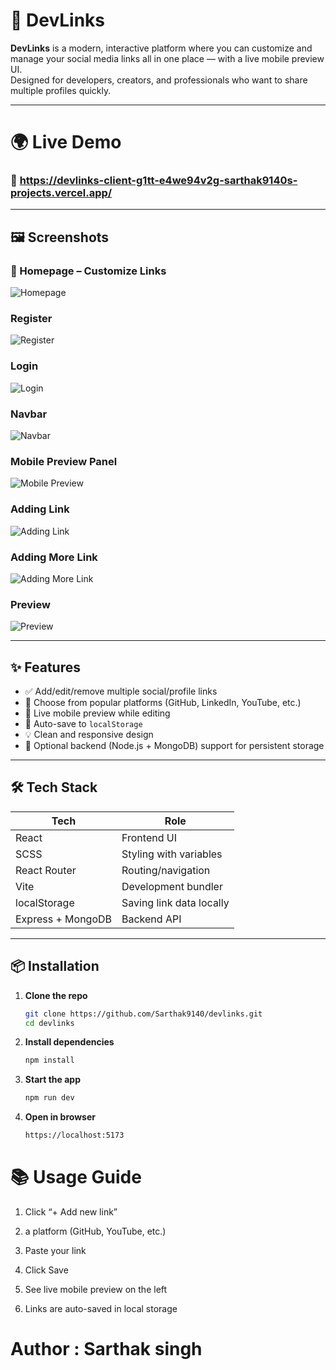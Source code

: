 # 🚀 DevLinks

**DevLinks** is a modern, interactive platform where you can customize and manage your social media links all in one place — with a live mobile preview UI.  
Designed for developers, creators, and professionals who want to share multiple profiles quickly.

---

# 🌍 Live Demo

### 🔗 https://devlinks-client-g1tt-e4we94v2g-sarthak9140s-projects.vercel.app/

---

## 🖼️ Screenshots

### 🎨 Homepage – Customize Links

![Homepage](/screenshots/home.png)

### Register

![Register](/screenshots/register.png)

### Login

![Login](/screenshots/login.png)

### Navbar

![Navbar](/screenshots/navbar.png)

### Mobile Preview Panel

![Mobile Preview](/screenshots/image.png)

### Adding Link

![Adding Link](/screenshots/oneLink.png)

### Adding More Link

![Adding More Link](/screenshots/twolink.png)

### Preview

![Preview](/screenshots/preview.png)

---

## ✨ Features

- ✅ Add/edit/remove multiple social/profile links
- 🎯 Choose from popular platforms (GitHub, LinkedIn, YouTube, etc.)
- 🔄 Live mobile preview while editing
- 💾 Auto-save to `localStorage`
- 💡 Clean and responsive design
- 🌙 Optional backend (Node.js + MongoDB) support for persistent storage

---

## 🛠️ Tech Stack

| Tech              | Role                     |
| ----------------- | ------------------------ |
| React             | Frontend UI              |
| SCSS              | Styling with variables   |
| React Router      | Routing/navigation       |
| Vite              | Development bundler      |
| localStorage      | Saving link data locally |
| Express + MongoDB | Backend API              |

---

## 📦 Installation

1. **Clone the repo**

   ```bash
   git clone https://github.com/Sarthak9140/devlinks.git
   cd devlinks

   ```

2. **Install dependencies**

   ```bash
   npm install

   ```

3. **Start the app**

   ```bash
   npm run dev

   ```

4. **Open in browser**
   ```bash
   https://localhost:5173
   ```

# 📚 Usage Guide

1. Click “+ Add new link”

2. a platform (GitHub, YouTube, etc.)

3. Paste your link

4. Click Save

5. See live mobile preview on the left

6. Links are auto-saved in local storage

# Author : Sarthak singh
